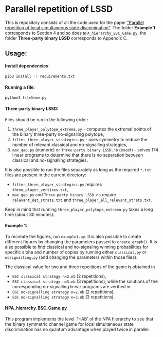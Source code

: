 # Parallel repetition of LSSD
This is repository consists of all the code used for the paper ["Parallel repetition of local simultaneous state discrimination"](https://arxiv.org/abs/2211.06456). The folder **Example 1** corresponds to Section 4 and so does `NPA_hierarchy_BSC_Game.py`, the folder **Three-party binary LSSD** corresponds to Appendix C.

## Usage:
#### Install dependencies:
```bash
pip3 install -r requirements.txt
```
#### Running a file:
```bash
python3 fileName.py
```
#### Three-party binary LSSD:
Files should be run in the following order:
1. `three_player_polytope_extrema.py` - computes the extremal points of the binary three-party no-signalling polytope,
2. `filter_three_player_strategies.py` - uses symmetry to reduce the number of relevant classical and no-signalling strategies,
3. `max_gap.py` (numeric) or `Three-party binary LSSD.nb` (exact) - solves 174 linear programs to determine that there is no separation between classical and no-signalling strategies.

It is also possible to run the files separately as long as the required `*.txt` files are present in the current directory: 
* `filter_three_player_strategies.py` requires `three_player_vertices.txt`,
* `max_gap.py` and `Three-party binary LSSD.nb` require `relevant_det_strats.txt` and `three_player_all_relevant_strats.txt`.

Keep in mind that running `three_player_polytope_extrema.py` takes a long time (about 30 minutes).

#### Example 1:
To recreate the figures, run `example1.py`.
It is also possible to create different figures by changing the parameters passed to `create_graph()`.
It is also possible to find classical and no-signaling winning probabilities for specific alpha and number of copies by running either `classical.py` or `nosignalling.py` (and changing the parameters within those files).

The classical value for two and three repetitions of the game is obtained in
* `BSC classical strategy n=2.nb` (2 repetitions),
* `BSC classical strategy n=3.nb` (3 repetitions),
while the solutions of the corresponding no-signalling linear programs are verified in
* `BSC no-signalling strategy n=2.nb` (2 repetitions),
* `BSC no-signalling strategy n=3.nb` (3 repetitions).

#### NPA_hierarchy_BSC_Game.py
This program implements the level '1+AB' of the NPA hierarchy to see that the binary symmetric channel game for local simultaneous state discrimination has no quantum advantage when played twice in parallel.
